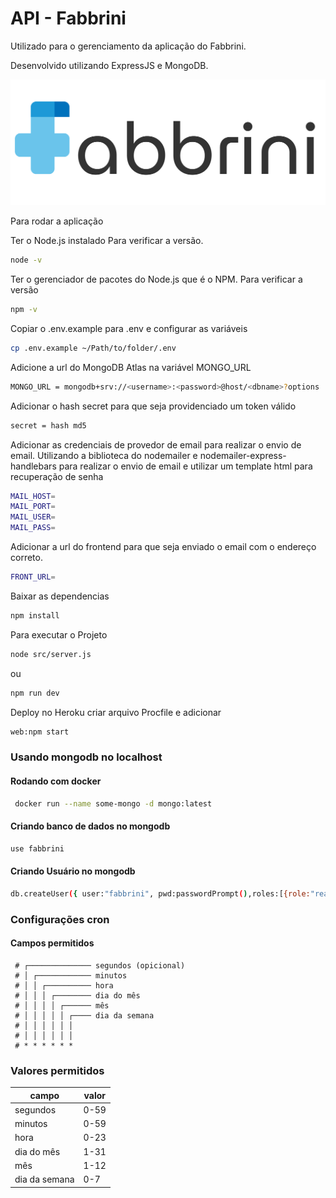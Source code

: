 # API - Fabbrini
Utilizado para o gerenciamento da aplicação do Fabbrini.

Desenvolvido utilizando ExpressJS e MongoDB.

<img src='https://github.com/douglasshibata/fabbrini/blob/main/src/assets/logo.png' logo='Logo do Fabbrini' />

Para rodar a aplicação 

Ter o Node.js instalado
Para verificar a versão.
```bash
node -v
```

Ter o gerenciador de pacotes do Node.js que é o NPM.
Para verificar a versão
```bash
npm -v
```
Copiar o .env.example para .env e configurar as variáveis
```bash
cp .env.example ~/Path/to/folder/.env
```
Adicione a url do MongoDB Atlas na variável MONGO_URL
```bash
MONGO_URL = mongodb+srv://<username>:<password>@host/<dbname>?options
```

Adicionar o hash secret para que seja providenciado um token válido

```bash
secret = hash md5
```

Adicionar as credenciais de provedor de email para realizar o envio de email. 
Utilizando a biblioteca do nodemailer e nodemailer-express-handlebars para realizar o envio de email e utilizar um template html para recuperação de senha

```bash
MAIL_HOST=
MAIL_PORT=
MAIL_USER=
MAIL_PASS=
```

Adicionar a url do frontend para que seja enviado o email com o endereço correto.
```bash
FRONT_URL=
```

Baixar as dependencias
```bash
npm install 
```

Para executar o Projeto

```bash
node src/server.js
```
ou 
```bash
npm run dev
```

Deploy no Heroku
criar arquivo Procfile e adicionar 
```bash
web:npm start 
```
### Usando mongodb no localhost
#### Rodando com docker 
```bash
 docker run --name some-mongo -d mongo:latest
```

#### Criando banco de dados no mongodb
```bash
use fabbrini
```
#### Criando Usuário no mongodb 
```bash
db.createUser({ user:"fabbrini", pwd:passwordPrompt(),roles:[{role:"readWrite",db:"fabbrini"}]}) 
```

### Configurações cron 
#### Campos permitidos
```
 # ┌────────────── segundos (opicional)
 # │ ┌──────────── minutos
 # │ │ ┌────────── hora
 # │ │ │ ┌──────── dia do mês
 # │ │ │ │ ┌────── mês
 # │ │ │ │ │ ┌──── dia da semana
 # │ │ │ │ │ │
 # │ │ │ │ │ │
 # * * * * * *
```

### Valores permitidos

|     campo    |        valor        |
|--------------|---------------------|
|   segundos   |         0-59        |
|    minutos   |         0-59        |
|     hora     |         0-23        |
|  dia do mês  |         1-31        |
|     mês      |     1-12            |
| dia da semana|   0-7               |
